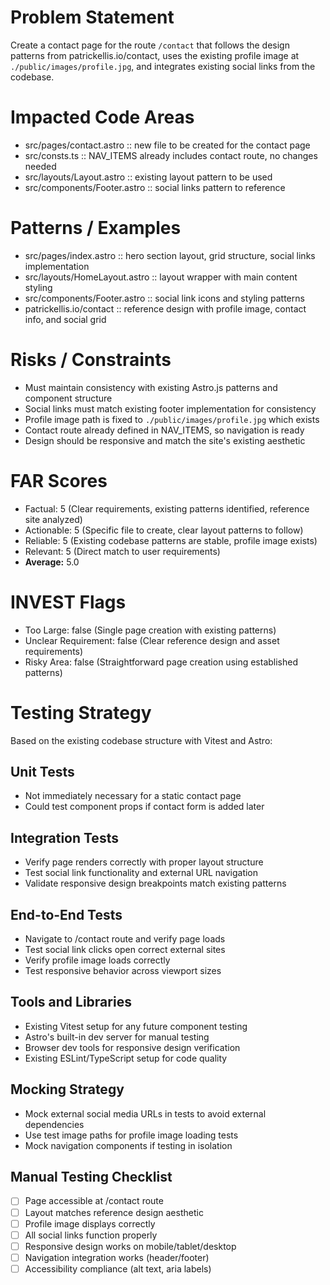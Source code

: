 # Problem Statement
Create a contact page for the route `/contact` that follows the design patterns from patrickellis.io/contact, uses the existing profile image at `./public/images/profile.jpg`, and integrates existing social links from the codebase.

# Impacted Code Areas
- src/pages/contact.astro :: new file to be created for the contact page
- src/consts.ts :: NAV_ITEMS already includes contact route, no changes needed
- src/layouts/Layout.astro :: existing layout pattern to be used
- src/components/Footer.astro :: social links pattern to reference

# Patterns / Examples
- src/pages/index.astro :: hero section layout, grid structure, social links implementation
- src/layouts/HomeLayout.astro :: layout wrapper with main content styling
- src/components/Footer.astro :: social link icons and styling patterns
- patrickellis.io/contact :: reference design with profile image, contact info, and social grid

# Risks / Constraints
- Must maintain consistency with existing Astro.js patterns and component structure
- Social links must match existing footer implementation for consistency
- Profile image path is fixed to `./public/images/profile.jpg` which exists
- Contact route already defined in NAV_ITEMS, so navigation is ready
- Design should be responsive and match the site's existing aesthetic

# FAR Scores
- Factual: 5 (Clear requirements, existing patterns identified, reference site analyzed)
- Actionable: 5 (Specific file to create, clear layout patterns to follow)
- Reliable: 5 (Existing codebase patterns are stable, profile image exists)
- Relevant: 5 (Direct match to user requirements)
- **Average:** 5.0

# INVEST Flags
- Too Large: false (Single page creation with existing patterns)
- Unclear Requirement: false (Clear reference design and asset requirements)
- Risky Area: false (Straightforward page creation using established patterns)

# Testing Strategy
Based on the existing codebase structure with Vitest and Astro:

## Unit Tests
- Not immediately necessary for a static contact page
- Could test component props if contact form is added later

## Integration Tests
- Verify page renders correctly with proper layout structure
- Test social link functionality and external URL navigation
- Validate responsive design breakpoints match existing patterns

## End-to-End Tests
- Navigate to /contact route and verify page loads
- Test social link clicks open correct external sites
- Verify profile image loads correctly
- Test responsive behavior across viewport sizes

## Tools and Libraries
- Existing Vitest setup for any future component testing
- Astro's built-in dev server for manual testing
- Browser dev tools for responsive design verification
- Existing ESLint/TypeScript setup for code quality

## Mocking Strategy
- Mock external social media URLs in tests to avoid external dependencies
- Use test image paths for profile image loading tests
- Mock navigation components if testing in isolation

## Manual Testing Checklist
- [ ] Page accessible at /contact route
- [ ] Layout matches reference design aesthetic
- [ ] Profile image displays correctly
- [ ] All social links function properly
- [ ] Responsive design works on mobile/tablet/desktop
- [ ] Navigation integration works (header/footer)
- [ ] Accessibility compliance (alt text, aria labels)